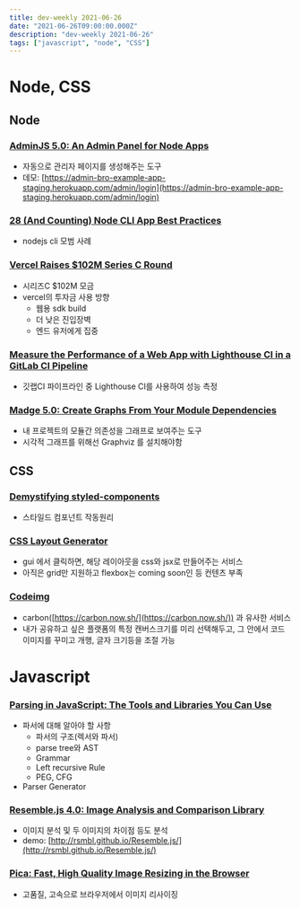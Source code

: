 ```yaml
---
title: dev-weekly 2021-06-26
date: "2021-06-26T09:00:00.000Z"
description: "dev-weekly 2021-06-26"
tags: ["javascript", "node", "CSS"]
---
```


# Node, CSS

## Node

### [AdminJS 5.0: An Admin Panel for Node Apps](https://github.com/SoftwareBrothers/adminjs)

- 자동으로 관리자 페이지를 생성해주는 도구
- 데모: [https://admin-bro-example-app-staging.herokuapp.com/admin/login](https://admin-bro-example-app-staging.herokuapp.com/admin/login)

### [28 (And Counting) Node CLI App Best Practices](https://github.com/lirantal/nodejs-cli-apps-best-practices)

- nodejs cli 모범 사례

### [Vercel Raises $102M Series C Round](https://rauchg.com/2021/making-the-web-faster)

- 시리즈C $102M 모금
- vercel의 투자금 사용 방향
    - 웹용 sdk build
    - 더 낮은 진입장벽
    - 엔드 유저에게 집중

### [Measure the Performance of a Web App with Lighthouse CI in a GitLab CI Pipeline](https://medium.com/tuimm/measure-performance-web-app-with-lighthouse-ci-in-a-gitlab-pipeline-dd292842e40d)

- 깃랩CI 파이프라인 중 Lighthouse CI를 사용하여 성능 측정

### [Madge 5.0: Create Graphs From Your Module Dependencies](https://github.com/pahen/madge)

- 내 프로젝트의 모듈간 의존성을 그래프로 보여주는 도구
- 시각적 그래프를 위해선 Graphviz 를 설치해야함

## CSS

### [Demystifying styled-components](https://www.joshwcomeau.com/react/demystifying-styled-components)

- 스타일드 컴포넌트 작동원리

### [CSS Layout Generator](https://layout.bradwoods.io/)

- gui 에서 클릭하면, 해당 레이아웃을 css와 jsx로 만들어주는 서비스
- 아직은 grid만 지원하고 flexbox는 coming soon인 등 컨텐츠 부족

### [Codeimg](https://codeimg.io/)

- carbon([https://carbon.now.sh/](https://carbon.now.sh/)) 과 유사한 서비스
- 내가 공유하고 싶은 플랫폼의 특정 캔버스크기를 미리 선택해두고, 그 안에서 코드 이미지를 꾸미고 개행, 글자 크기등을 조절 가능

# Javascript

### [Parsing in JavaScript: The Tools and Libraries You Can Use](https://tomassetti.me/parsing-in-javascript/)

- 파서에 대해 알아야 할 사항
    - 파서의 구조(렉서와 파서)
    - parse tree와 AST
    - Grammar
    - Left recursive Rule
    - PEG, CFG
- Parser Generator

### [Resemble.js 4.0: Image Analysis and Comparison Library](https://github.com/rsmbl/Resemble.js)

- 이미지 분석 및 두 이미지의 차이점 등도 분석
- demo: [http://rsmbl.github.io/Resemble.js/](http://rsmbl.github.io/Resemble.js/)

### [Pica: Fast, High Quality Image Resizing in the Browser](https://github.com/nodeca/pica)

- 고품질, 고속으로 브라우저에서 이미지 리사이징